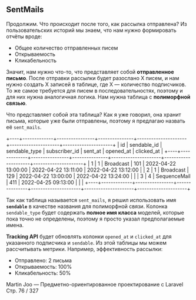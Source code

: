 ## SentMails

Продолжим. Что происходит после того, как рассылка отправлена?
Из пользовательских историй мы знаем, что нам нужно формировать отчёты вроде:

* Общее количество отправленных писем
* Открываемость
* Кликабельность

Значит, нам нужно что-то, что представляет собой **отправленное письмо**.
После отправки рассылки будет разослано X писем, и нам нужно создать X записей в таблице,
где X — количество подписчиков.
То же самое требуется для писем в последовательностях, поэтому и для них нужна аналогичная логика.
Нам нужна таблица с **полиморфной связью**.

Что представляет собой эта таблица?
Как я уже говорил, она хранит письма, которые уже были отправлены,
поэтому я предлагаю назвать её `sent_mails`.

+----+-------------+----------------+---------------+---------------------+---------------------+---------------------+
| id | sendable_id | sendable_type  | subscriber_id | sent_at             | opened_at           | clicked_at          |
+----+-------------+----------------+---------------+---------------------+---------------------+---------------------+
|  1 |           1 | Broadcast      |           101 | 2022-04-22 13:00:00 | 2022-04-22 13:11:00 | 2022-04-22 13:12:00 |
|  2 |           1 | Broadcast      |           129 | 2022-04-22 13:00:00 | 2022-04-22 13:24:00 |                     |
|  3 |           4 | SequenceMail   |           411 | 2022-04-25 09:13:00 |                     |                     |
+----+-------------+----------------+---------------+---------------------+---------------------+---------------------+


Так как таблица называется `sent_mails`, я решил использовать имя **`sendable`**
в качестве названия для полиморфной связи.
Колонка `sendable_type` будет содержать **полное имя класса** моделей,
которые пока точно не определены, поэтому я просто указал предполагаемые имена.

**Tracking API** будет обновлять колонки `opened_at` и `clicked_at` для указанного
подписчика и `sendable`. Из этой таблицы мы можем рассчитывать метрики.
Например, эффективность рассылки:

* Отправлено: 2 письма
* Открываемость: 100%
* Кликабельность: 50%

Martin Joo — Предметно-ориентированное проектирование с Laravel
Стр. 76 / 327
